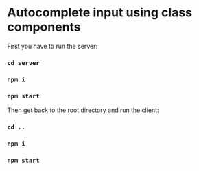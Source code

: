 # Autocomplete input using class components

First you have to run the server:
### `cd server`
### `npm i`
### `npm start`

Then get back to the root directory and run the client:
### `cd ..`
### `npm i`
### `npm start`


